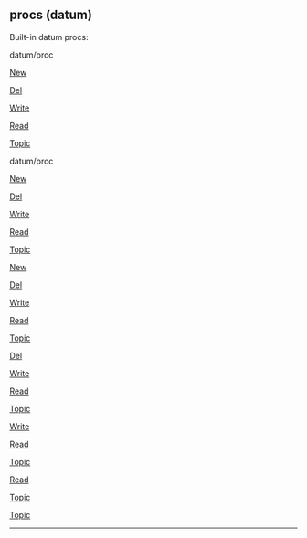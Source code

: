 

 procs (datum)
---------------



 Built-in datum procs:





 datum/proc
 

[New](#/datum/proc/New) 

[Del](#/datum/proc/Del) 

[Write](#/datum/proc/Write) 

[Read](#/datum/proc/Read) 

[Topic](#/datum/proc/Topic) 







 datum/proc


[New](#/datum/proc/New) 

[Del](#/datum/proc/Del) 

[Write](#/datum/proc/Write) 

[Read](#/datum/proc/Read) 

[Topic](#/datum/proc/Topic) 





[New](#/datum/proc/New)

[Del](#/datum/proc/Del) 

[Write](#/datum/proc/Write) 

[Read](#/datum/proc/Read) 

[Topic](#/datum/proc/Topic) 




[Del](#/datum/proc/Del)

[Write](#/datum/proc/Write) 

[Read](#/datum/proc/Read) 

[Topic](#/datum/proc/Topic) 



[Write](#/datum/proc/Write)

[Read](#/datum/proc/Read) 

[Topic](#/datum/proc/Topic) 


[Read](#/datum/proc/Read)

[Topic](#/datum/proc/Topic) 

[Topic](#/datum/proc/Topic)


---


